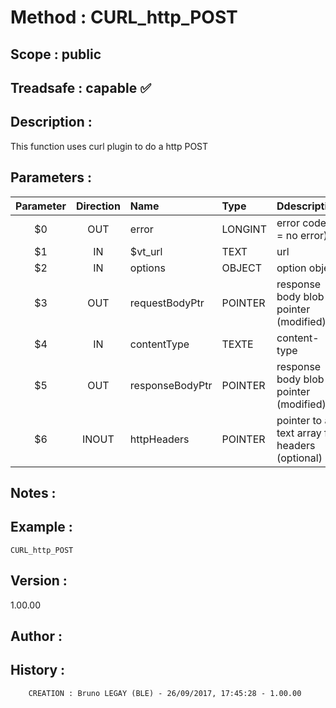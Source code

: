 ﻿# **Method :** CURL_http_POST
## **Scope :** public
## **Treadsafe :** capable ✅ 
## **Description :** 
This function uses curl plugin to do a http POST
## **Parameters :** 
| Parameter | Direction | Name | Type | Ddescription | 
|:----:|:----:|:----|:----|:----| 
| $0 | OUT | error | LONGINT | error code (0 = no error) | 
| $1 | IN | $vt_url | TEXT | url | 
| $2 | IN | options | OBJECT | option object | 
| $3 | OUT | requestBodyPtr | POINTER | response body blob pointer (modified) | 
| $4 | IN | contentType | TEXTE | content-type | 
| $5 | OUT | responseBodyPtr | POINTER | response body blob pointer (modified) | 
| $6 | INOUT | httpHeaders | POINTER | pointer to a text array for headers (optional) | 

## **Notes :** 

## **Example :** 
```
CURL_http_POST
```
## **Version :** 
1.00.00
## **Author :** 

## **History :** 
 
        CREATION : Bruno LEGAY (BLE) - 26/09/2017, 17:45:28 - 1.00.00
